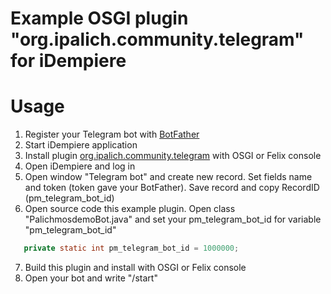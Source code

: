 # Example OSGI plugin "org.ipalich.community.telegram" for iDempiere

# Usage

  1. Register your Telegram bot with [BotFather](https://t.me/BotFather)
  2. Start iDempiere application
  3. Install plugin [org.ipalich.community.telegram](https://github.com/NikColonel/org.palichmos.community.telegram) with OSGI or Felix console
  4. Open iDempiere and log in
  5. Open window "Telegram bot" and create new record. Set fields name and token (token gave your BotFather). Save record and copy RecordID (pm_telegram_bot_id)
  6. Open source code this example plugin. Open class "PalichmosdemoBot.java" and set your pm_telegram_bot_id for variable "pm_telegram_bot_id"
   
   ```java
      private static int pm_telegram_bot_id = 1000000;
   ```
   
  7. Build this plugin and install with OSGI or Felix console
  8. Open your bot and write "/start"
